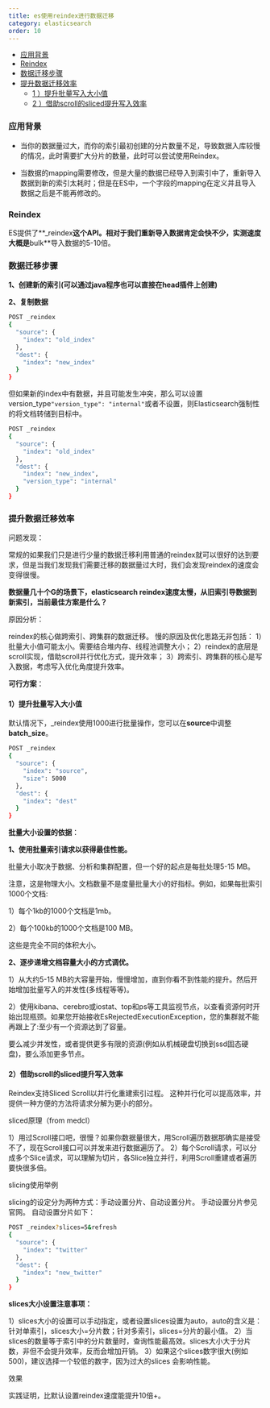 ```yaml
---
title: es使用reindex进行数据迁移
category: elasticsearch
order: 10
---
```


<!-- TOC -->

- [应用背景](#应用背景)
- [Reindex](#reindex)
- [数据迁移步骤](#数据迁移步骤)
- [提升数据迁移效率](#提升数据迁移效率)
  - [1 ）提升批量写入大小值](#1-提升批量写入大小值)
  - [2 ）借助scroll的sliced提升写入效率](#2-借助scroll的sliced提升写入效率)

<!-- /TOC -->



### 应用背景

- 当你的数据量过大，而你的索引最初创建的分片数量不足，导致数据入库较慢的情况，此时需要扩大分片的数量，此时可以尝试使用Reindex。

- 当数据的mapping需要修改，但是大量的数据已经导入到索引中了，重新导入数据到新的索引太耗时；但是在ES中，一个字段的mapping在定义并且导入数据之后是不能再修改的。



### Reindex

ES提供了**_reindex**这个API。相对于我们重新导入数据肯定会快不少，实测速度大概是**bulk**导入数据的5-10倍。



### 数据迁移步骤

**1、创建新的索引(可以通过java程序也可以直接在head插件上创建)**

**2、复制数据**

```bash
POST _reindex
{
  "source": {
    "index": "old_index"
  },
  "dest": {
    "index": "new_index"
  }
}
```

但如果新的index中有数据，并且可能发生冲突，那么可以设置version_type`"version_type": "internal"`或者不设置，则Elasticsearch强制性的将文档转储到目标中。

```bash
POST _reindex
{
  "source": {
    "index": "old_index"
  },
  "dest": {
    "index": "new_index",
    "version_type": "internal"
  }
}
```



### 提升数据迁移效率

问题发现：

常规的如果我们只是进行少量的数据迁移利用普通的reindex就可以很好的达到要求，但是当我们发现我们需要迁移的数据量过大时，我们会发现reindex的速度会变得很慢。



**数据量几十个G的场景下，elasticsearch reindex速度太慢，从旧索引导数据到新索引，当前最佳方案是什么？**

原因分析：

reindex的核心做跨索引、跨集群的数据迁移。
慢的原因及优化思路无非包括：
  1）批量大小值可能太小。需要结合堆内存、线程池调整大小；
  2）reindex的底层是scroll实现，借助scroll并行优化方式，提升效率；
  3）跨索引、跨集群的核心是写入数据，考虑写入优化角度提升效率。

**可行方案**：

#### 1）提升批量写入大小值

默认情况下，_reindex使用1000进行批量操作，您可以在**source**中调整**batch_size**。

```bash
POST _reindex
{
  "source": {
    "index": "source",
    "size": 5000
  },
  "dest": {
    "index": "dest"
  }
}
```

**批量大小设置的依据**：

**1、使用批量索引请求以获得最佳性能。**

批量大小取决于数据、分析和集群配置，但一个好的起点是每批处理5-15 MB。

注意，这是物理大小。文档数量不是度量批量大小的好指标。例如，如果每批索引1000个文档:

1）每个1kb的1000个文档是1mb。

2）每个100kb的1000个文档是100 MB。

这些是完全不同的体积大小。

**2、逐步递增文档容量大小的方式调优。**

1）从大约5-15 MB的大容量开始，慢慢增加，直到你看不到性能的提升。然后开始增加批量写入的并发性(多线程等等)。

2）使用kibana、cerebro或iostat、top和ps等工具监视节点，以查看资源何时开始出现瓶颈。如果您开始接收EsRejectedExecutionException，您的集群就不能再跟上了:至少有一个资源达到了容量。

要么减少并发性，或者提供更多有限的资源(例如从机械硬盘切换到ssd固态硬盘)，要么添加更多节点。



#### 2）借助scroll的sliced提升写入效率

Reindex支持Sliced Scroll以并行化重建索引过程。 这种并行化可以提高效率，并提供一种方便的方法将请求分解为更小的部分。

sliced原理（from medcl）

1）用过Scroll接口吧，很慢？如果你数据量很大，用Scroll遍历数据那确实是接受不了，现在Scroll接口可以并发来进行数据遍历了。 
2）每个Scroll请求，可以分成多个Slice请求，可以理解为切片，各Slice独立并行，利用Scroll重建或者遍历要快很多倍。

slicing使用举例

slicing的设定分为两种方式：手动设置分片、自动设置分片。 
手动设置分片参见官网。 
自动设置分片如下：

```bash
POST _reindex?slices=5&refresh
{
  "source": {
    "index": "twitter"
  },
  "dest": {
    "index": "new_twitter"
  }
}
```

**slices大小设置注意事项：**

1）slices大小的设置可以手动指定，或者设置slices设置为auto，auto的含义是：针对单索引，slices大小=分片数；针对多索引，slices=分片的最小值。
2）当slices的数量等于索引中的分片数量时，查询性能最高效。slices大小大于分片数，非但不会提升效率，反而会增加开销。
3）如果这个slices数字很大(例如500)，建议选择一个较低的数字，因为过大的slices 会影响性能。

效果

实践证明，比默认设置reindex速度能提升10倍+。